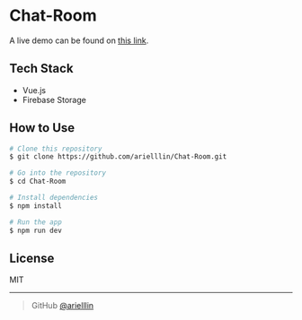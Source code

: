 # Chat-Room

A live demo can be found on [this link](https://arielllin.github.io/Chat-Room/#/).

## Tech Stack

* Vue.js
* Firebase Storage

## How to Use

```bash
# Clone this repository
$ git clone https://github.com/arielllin/Chat-Room.git

# Go into the repository
$ cd Chat-Room

# Install dependencies
$ npm install

# Run the app
$ npm run dev
```

## License

MIT

---

> GitHub [@arielllin](https://github.com/arielllin)
